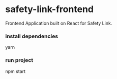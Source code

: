 # safety-link-frontend
Frontend Application built on React for Safety Link.

### install dependencies
yarn

### run project
npm start
